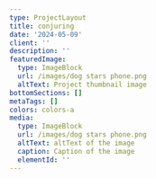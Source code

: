 ```yaml
---
type: ProjectLayout
title: conjuring
date: '2024-05-09'
client: ''
description: ''
featuredImage:
  type: ImageBlock
  url: /images/dog stars phone.png
  altText: Project thumbnail image
bottomSections: []
metaTags: []
colors: colors-a
media:
  type: ImageBlock
  url: /images/dog stars phone.png
  altText: altText of the image
  caption: Caption of the image
  elementId: ''
---
```

